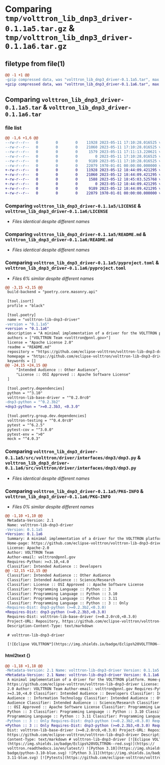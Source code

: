# Comparing `tmp/volttron_lib_dnp3_driver-0.1.1a5.tar.gz` & `tmp/volttron_lib_dnp3_driver-0.1.1a6.tar.gz`

## filetype from file(1)

```diff
@@ -1 +1 @@
-gzip compressed data, was "volttron_lib_dnp3_driver-0.1.1a5.tar", max compression
+gzip compressed data, was "volttron_lib_dnp3_driver-0.1.1a6.tar", max compression
```

## Comparing `volttron_lib_dnp3_driver-0.1.1a5.tar` & `volttron_lib_dnp3_driver-0.1.1a6.tar`

### file list

```diff
@@ -1,6 +1,6 @@
--rw-r--r--   0        0        0    11928 2023-05-11 17:10:28.016525 volttron_lib_dnp3_driver-0.1.1a5/LICENSE
--rw-r--r--   0        0        0    21060 2023-05-11 17:10:28.016525 volttron_lib_dnp3_driver-0.1.1a5/README.md
--rw-r--r--   0        0        0     1579 2023-05-11 17:11:13.220621 volttron_lib_dnp3_driver-0.1.1a5/pyproject.toml
--rw-r--r--   0        0        0        0 2023-05-11 17:10:28.016525 volttron_lib_dnp3_driver-0.1.1a5/src/volttron/driver/interfaces/dnp3/__init__.py
--rw-r--r--   0        0        0     9189 2023-05-11 17:10:28.016525 volttron_lib_dnp3_driver-0.1.1a5/src/volttron/driver/interfaces/dnp3/dnp3.py
--rw-r--r--   0        0        0    22079 1970-01-01 00:00:00.000000 volttron_lib_dnp3_driver-0.1.1a5/PKG-INFO
+-rw-r--r--   0        0        0    11928 2023-05-12 18:44:09.421295 volttron_lib_dnp3_driver-0.1.1a6/LICENSE
+-rw-r--r--   0        0        0    21060 2023-05-12 18:44:09.421295 volttron_lib_dnp3_driver-0.1.1a6/README.md
+-rw-r--r--   0        0        0     1588 2023-05-12 18:45:03.525768 volttron_lib_dnp3_driver-0.1.1a6/pyproject.toml
+-rw-r--r--   0        0        0        0 2023-05-12 18:44:09.421295 volttron_lib_dnp3_driver-0.1.1a6/src/volttron/driver/interfaces/dnp3/__init__.py
+-rw-r--r--   0        0        0     9189 2023-05-12 18:44:09.421295 volttron_lib_dnp3_driver-0.1.1a6/src/volttron/driver/interfaces/dnp3/dnp3.py
+-rw-r--r--   0        0        0    22079 1970-01-01 00:00:00.000000 volttron_lib_dnp3_driver-0.1.1a6/PKG-INFO
```

### Comparing `volttron_lib_dnp3_driver-0.1.1a5/LICENSE` & `volttron_lib_dnp3_driver-0.1.1a6/LICENSE`

 * *Files identical despite different names*

### Comparing `volttron_lib_dnp3_driver-0.1.1a5/README.md` & `volttron_lib_dnp3_driver-0.1.1a6/README.md`

 * *Files identical despite different names*

### Comparing `volttron_lib_dnp3_driver-0.1.1a5/pyproject.toml` & `volttron_lib_dnp3_driver-0.1.1a6/pyproject.toml`

 * *Files 6% similar despite different names*

```diff
@@ -3,15 +3,15 @@
 build-backend = "poetry.core.masonry.api"
 
 [tool.isort]
 profile = "black"
 
 [tool.poetry]
 name = "volttron-lib-dnp3-driver"
-version = "0.1.1a5"
+version = "0.1.1a6"
 description = "A minimal implementation of a driver for the VOLTTRON platform."
 authors = ["VOLTTRON Team <volttron@pnnl.gov>"]
 license = "Apache License 2.0"
 readme = "README.md"
 repository = "https://github.com/eclipse-volttron/volttron-lib-dnp3-driver"
 homepage = "https://github.com/eclipse-volttron/volttron-lib-dnp3-driver"
 keywords = []
@@ -24,15 +24,15 @@
     "Intended Audience :: Other Audience",
     "License :: OSI Approved :: Apache Software License"
 ]
 
 [tool.poetry.dependencies]
 python = "^3.10"
 volttron-lib-base-driver = "^0.2.0rc0"
-dnp3-python = "^0.2.3b2"
+dnp3-python = ">=0.2.3b3, <0.3.0"
 
 [tool.poetry.group.dev.dependencies]
 volttron-testing = "^0.4.0rc0"
 pytest = "^6.2.5"
 pytest-cov = "^3.0.0"
 pytest-env = ">0"
 mock = "^4.0.3"
```

### Comparing `volttron_lib_dnp3_driver-0.1.1a5/src/volttron/driver/interfaces/dnp3/dnp3.py` & `volttron_lib_dnp3_driver-0.1.1a6/src/volttron/driver/interfaces/dnp3/dnp3.py`

 * *Files identical despite different names*

### Comparing `volttron_lib_dnp3_driver-0.1.1a5/PKG-INFO` & `volttron_lib_dnp3_driver-0.1.1a6/PKG-INFO`

 * *Files 0% similar despite different names*

```diff
@@ -1,10 +1,10 @@
 Metadata-Version: 2.1
 Name: volttron-lib-dnp3-driver
-Version: 0.1.1a5
+Version: 0.1.1a6
 Summary: A minimal implementation of a driver for the VOLTTRON platform.
 Home-page: https://github.com/eclipse-volttron/volttron-lib-dnp3-driver
 License: Apache-2.0
 Author: VOLTTRON Team
 Author-email: volttron@pnnl.gov
 Requires-Python: >=3.10,<4.0
 Classifier: Intended Audience :: Developers
@@ -12,15 +12,15 @@
 Classifier: Intended Audience :: Other Audience
 Classifier: Intended Audience :: Science/Research
 Classifier: License :: OSI Approved :: Apache Software License
 Classifier: Programming Language :: Python :: 3
 Classifier: Programming Language :: Python :: 3.10
 Classifier: Programming Language :: Python :: 3.11
 Classifier: Programming Language :: Python :: 3 :: Only
-Requires-Dist: dnp3-python (>=0.2.3b2,<0.3.0)
+Requires-Dist: dnp3-python (>=0.2.3b3,<0.3.0)
 Requires-Dist: volttron-lib-base-driver (>=0.2.0rc0,<0.3.0)
 Project-URL: Repository, https://github.com/eclipse-volttron/volttron-lib-dnp3-driver
 Description-Content-Type: text/markdown
 
 # volttron-lib-dnp3-driver
 
 [![Eclipse VOLTTRON™](https://img.shields.io/badge/Eclips%20VOLTTRON--red.svg)](https://volttron.readthedocs.io/en/latest/)
```

#### html2text {}

```diff
@@ -1,18 +1,18 @@
-Metadata-Version: 2.1 Name: volttron-lib-dnp3-driver Version: 0.1.1a5 Summary:
+Metadata-Version: 2.1 Name: volttron-lib-dnp3-driver Version: 0.1.1a6 Summary:
 A minimal implementation of a driver for the VOLTTRON platform. Home-page:
 https://github.com/eclipse-volttron/volttron-lib-dnp3-driver License: Apache-
 2.0 Author: VOLTTRON Team Author-email: volttron@pnnl.gov Requires-Python:
 >=3.10,<4.0 Classifier: Intended Audience :: Developers Classifier: Intended
 Audience :: Information Technology Classifier: Intended Audience :: Other
 Audience Classifier: Intended Audience :: Science/Research Classifier: License
 :: OSI Approved :: Apache Software License Classifier: Programming Language ::
 Python :: 3 Classifier: Programming Language :: Python :: 3.10 Classifier:
 Programming Language :: Python :: 3.11 Classifier: Programming Language ::
-Python :: 3 :: Only Requires-Dist: dnp3-python (>=0.2.3b2,<0.3.0) Requires-
+Python :: 3 :: Only Requires-Dist: dnp3-python (>=0.2.3b3,<0.3.0) Requires-
 Dist: volttron-lib-base-driver (>=0.2.0rc0,<0.3.0) Project-URL: Repository,
 https://github.com/eclipse-volttron/volttron-lib-dnp3-driver Description-
 Content-Type: text/markdown # volttron-lib-dnp3-driver [![Eclipse VOLTTRONâ¢]
 (https://img.shields.io/badge/Eclips%20VOLTTRON--red.svg)](https://
 volttron.readthedocs.io/en/latest/) ![Python 3.10](https://img.shields.io/
 badge/python-3.10-blue.svg) ![Python 3.11](https://img.shields.io/badge/python-
 3.11-blue.svg) [![Pytests](https://github.com/eclipse-volttron/volttron-lib-
```

